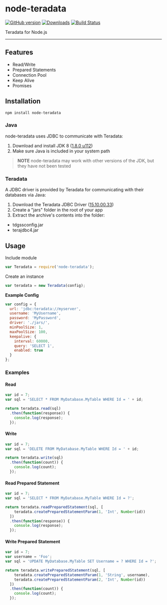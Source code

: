# node-teradata

[![GitHub version](https://badge.fury.io/gh/2Toad%2Fnode-teradata.svg)](https://badge.fury.io/gh/2Toad%2Fnode-teradata)
[![Downloads](https://img.shields.io/npm/dm/node-teradata.svg)](https://www.npmjs.com/package/node-teradata)
[![Build Status](https://travis-ci.org/2Toad/node-teradata.svg?branch=master)](https://travis-ci.org/2Toad/node-teradata)

Teradata for Node.js

---

## Features

 - Read/Write
 - Prepared Statements
 - Connection Pool
 - Keep Alive
 - Promises

## Installation

`npm install node-teradata`

### Java

node-teradata uses JDBC to communicate with Teradata:

1. Download and install JDK 8 ([1.8.0 u112](http://www.oracle.com/technetwork/java/javase/downloads/jdk8-downloads-2133151.html))
2. Make sure Java is included in your system path

>**NOTE**
>node-teradata may work with other versions of the JDK, but they have not been tested

### Teradata

A JDBC driver is provided by Teradata for communicating with their databases via Java:

1. Download the Teradata JDBC Driver ([15.10.00.33](http://downloads.teradata.com/download/connectivity/jdbc-driver))
2. Create a "jars" folder in the root of your  app
3. Extract the archive's contents into the folder:
  - tdgssconfig.jar
  - terajdbc4.jar

## Usage

Include module
```js
var Teradata = require('node-teradata');
```

Create an instance
```js
var teradata = new Teradata(config);
```

**Example Config**
```js
var config = {
  url: 'jdbc:teradata://myserver',
  username: 'MyUsername',
  password: 'MyPassword',
  driver: './jars/',
  minPoolSize: 1,
  maxPoolSize: 100,
  keepalive: {
    interval: 60000,
    query: 'SELECT 1',
    enabled: true
  }
};
```

### Examples

#### Read
```js
var id = 7;
var sql = 'SELECT * FROM MyDatabase.MyTable WHERE Id = ' + id;

return teradata.read(sql)
  .then(function(response)) {
    console.log(response);
  });
```

#### Write
```js
var id = 7;
var sql = 'DELETE FROM MyDatabase.MyTable WHERE Id = ' + id;

return teradata.write(sql)
  .then(function(count)) {
    console.log(count);
  });
```

#### Read Prepared Statement
```js
var id = 7;
var sql = 'SELECT * FROM MyDatabase.MyTable WHERE Id = ?';

return teradata.readPreparedStatement(sql, [
    teradata.createPreparedStatementParam(1, 'Int', Number(id))
  ])
  .then(function(response)) {
    console.log(response);
  });
```

#### Write Prepared Statement
```js
var id = 7;
var username = 'Foo';
var sql = 'UPDATE MyDatabase.MyTable SET Username = ? WHERE Id = ?';

return teradata.writePreparedStatement(sql, [
    teradata.createPreparedStatementParam(1, 'String', username),
    teradata.createPreparedStatementParam(2, 'Int', Number(id))
  ])
  .then(function(count)) {
    console.log(count);
  });
```
